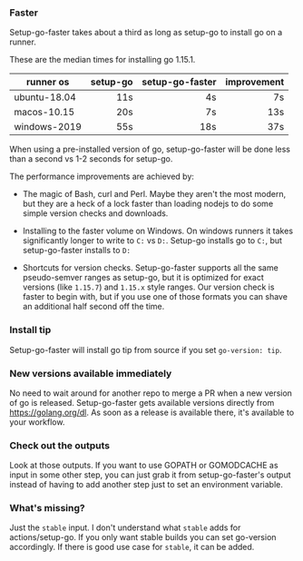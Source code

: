 ### Faster

Setup-go-faster takes about a third as long as setup-go to install go on a runner.

These are the median times for installing go 1.15.1.

| runner os    | setup-go | setup-go-faster | improvement |
|--------------|---------:|----------------:|------------:|
| ubuntu-18.04 |      11s |              4s |          7s |
| macos-10.15  |      20s |              7s |         13s |
| windows-2019 |      55s |             18s |         37s |

When using a pre-installed version of go, setup-go-faster will be done less than a second vs 1-2 seconds for setup-go.

The performance improvements are achieved by:

- The magic of Bash, curl and Perl. Maybe they aren't the most modern, but they are a heck of a lock faster than loading
  nodejs to do some simple version checks and downloads.

- Installing to the faster volume on Windows. On windows runners it takes significantly longer to write to `C:` vs
  `D:`. Setup-go installs go to `C:`, but setup-go-faster installs to `D:`

- Shortcuts for version checks. Setup-go-faster supports all the same pseudo-semver ranges as setup-go, but it is
  optimized for exact versions (like `1.15.7`) and `1.15.x` style ranges. Our version check is faster to begin with, but
  if you use one of those formats you can shave an additional half second off the time.

### Install tip

Setup-go-faster will install go tip from source if you set `go-version: tip`.

### New versions available immediately

No need to wait around for another repo to merge a PR when a new version of go is released. Setup-go-faster gets
available versions directly from https://golang.org/dl. As soon as a release is available there, it\'s available to your
workflow.

### Check out the outputs

Look at those outputs. If you want to use GOPATH or GOMODCACHE as input in some other step, you can just grab it from
setup-go-faster\'s output instead of having to add another step just to set an environment variable.

### What\'s missing?

Just the `stable` input. I don\'t understand what `stable` adds for actions/setup-go. If you only want stable builds you
can set go-version accordingly. If there is good use case for `stable`, it can be added.

